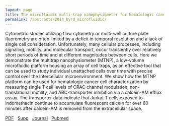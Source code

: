 ```yaml
---
layout: page
title: The microfluidic multi-trap nanophysiometer for hematologic cancer cell characterization reveals temporal sensitivity of the calcein-AM efflux assay
permalink: /abstracts/2014_byrd_microfluidic/
---
```


Cytometric studies utilizing flow cytometry or multi-well culture plate fluorometry are often limited by a deficit in temporal resolution and a lack of single cell consideration. Unfortunately, many cellular processes, including signaling, motility, and molecular transport, occur transiently over relatively short periods of time and at different magnitudes between cells. Here we demonstrate the multitrap nanophysiometer (MTNP), a low-volume microfluidic platform housing an array of cell traps, as an effective tool that can be used to study individual unattached cells over time with precise control over the intercellular microenvironment. We show how the MTNP platform can be used for hematologic cancer cell characterization by measuring single T cell levels of CRAC channel modulation, non-translational motility, and ABC-transporter inhibition via a calcein-AM efflux assay. The transporter data indicate that Jurkat T cells exposed to indomethacin continue to accumulate fluorescent calcein for over 60 minutes after calcein-AM is removed from the extracellular space.

[PDF](../../assets/2014_byrd_microfluidic.pdf)&nbsp;&nbsp;
[Supp](../../assets/2014_byrd_microfluidic_supp.pdf)&nbsp;&nbsp;
[Journal](https://doi.org/10.1038/srep05117)&nbsp;&nbsp;
[Pubmed](https://www.ncbi.nlm.nih.gov/pubmed/24873950)&nbsp;&nbsp;